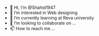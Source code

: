 - 👋 Hi, I’m @Shahid1947
- 👀 I’m interested in Web designing
- 🌱 I’m currently learning at Reva university
- 💞️ I’m looking to collaborate on ...
- 📫 How to reach me ...

<!---
Shahid1947/Shahid1947 is a ✨ special ✨ repository because its `README.md` (this file) appears on your GitHub profile.
You can click the Preview link to take a look at your changes.
--->
